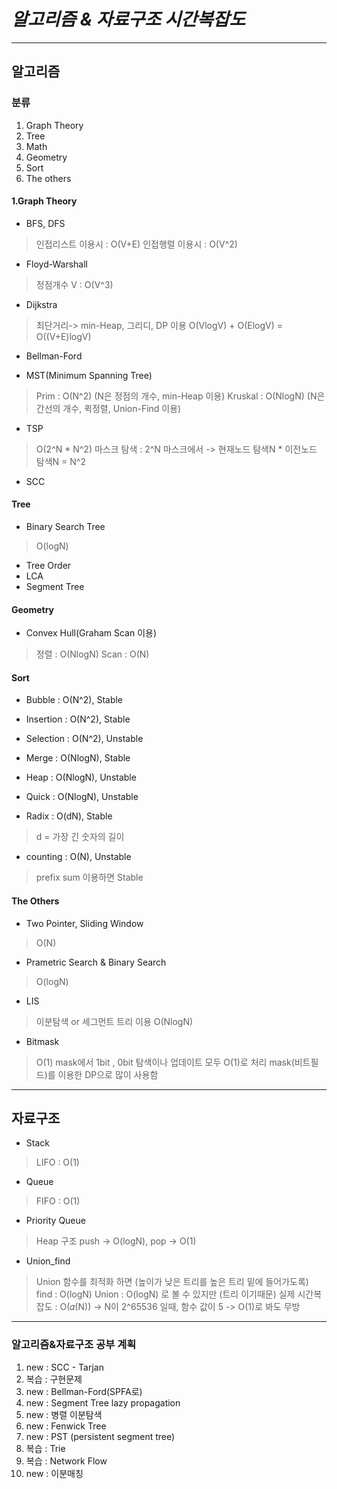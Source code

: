 # *알고리즘 & 자료구조 시간복잡도*

**************************************************************************
## 알고리즘

### 분류
1. Graph Theory
2. Tree
3. Math
4. Geometry
5. Sort
6. The others

#### 1.Graph Theory
* BFS, DFS
> 인접리스트 이용시 : O(V+E)
> 인접행렬 이용시 : O(V^2)

* Floyd-Warshall
> 정점개수 V : O(V^3)

* Dijkstra 
> 최단거리-> min-Heap, 그리디, DP 이용
> O(VlogV) + O(ElogV) = O((V+E)logV)

* Bellman-Ford

* MST(Minimum Spanning Tree)
> Prim : O(N^2) (N은 정점의 개수, min-Heap 이용)
> Kruskal : O(NlogN) (N은 간선의 개수, 퀵정렬, Union-Find 이용)

* TSP
> O(2^N * N^2)
> 마스크 탐색 : 2^N
> 마스크에서 -> 현재노드 탐색N * 이전노드 탐색N = N^2

* SCC

#### Tree
* Binary Search Tree
> O(logN)
* Tree Order
* LCA
* Segment Tree
> 

#### Geometry
* Convex Hull(Graham Scan 이용)
> 정렬 : O(NlogN)
> Scan : O(N)

#### Sort
* Bubble : O(N^2), Stable
* Insertion : O(N^2), Stable
* Selection : O(N^2), Unstable
* Merge : O(NlogN), Stable
* Heap : O(NlogN), Unstable
* Quick : O(NlogN), Unstable

* Radix : O(dN), Stable
> d = 가장 긴 숫자의 길이
* counting : O(N), Unstable
> prefix sum 이용하면 Stable

#### The Others
* Two Pointer, Sliding Window
> O(N)

* Prametric Search & Binary Search
> O(logN)

* LIS
> 이분탐색 or 세그먼트 트리 이용
> O(NlogN)

* Bitmask
> O(1)
> mask에서 1bit , 0bit 탐색이나 업데이트 모두 O(1)로 처리
> mask(비트필드)를 이용한 DP으로 많이 사용함

**************************************************************************
## 자료구조
* Stack
> LIFO : O(1)

* Queue
> FIFO : O(1)

* Priority Queue
> Heap 구조
> push -> O(logN), pop -> O(1)

* Union_find
> Union 함수를 최적화 하면 (높이가 낮은 트리를 높은 트리 밑에 들어가도록)
> find  : O(logN)
> Union : O(logN) 로 볼 수 있지만 (트리 이기때문)
> 실제 시간복잡도 : O(𝛼(N)) -> N이 2^65536 일때, 함수 값이 5 -> O(1)로 봐도 무방

**************************************************************************
### 알고리즘&자료구조 공부 계획
1. new : SCC - Tarjan
2. 복습 : 구현문제
3. new : Bellman-Ford(SPFA로)
4. new : Segment Tree lazy propagation
5. new : 병렬 이분탐색
6. new : Fenwick Tree
7. new : PST (persistent segment tree)
8. 복습 : Trie
9. 복습 : Network Flow
10. new : 이분매칭